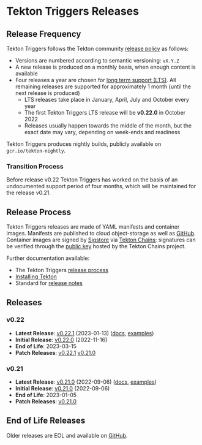 # Tekton Triggers Releases

## Release Frequency

Tekton Triggers follows the Tekton community [release policy][release-policy]
as follows:

- Versions are numbered according to semantic versioning: `vX.Y.Z`
- A new release is produced on a monthly basis, when enough content is available
- Four releases a year are chosen for [long term support (LTS)](https://github.com/tektoncd/community/blob/main/releases.md#support-policy).
  All remaining releases are supported for approximately 1 month (until the next
  release is produced)
    - LTS releases take place in January, April, July and October every year
    - The first Tekton Triggers LTS release will be **v0.22.0** in October 2022
    - Releases usually happen towards the middle of the month, but the exact date
      may vary, depending on week-ends and readiness

Tekton Triggers produces nightly builds, publicly available on
`gcr.io/tekton-nightly`. 

### Transition Process

Before release v0.22 Tekton Triggers has worked on the basis of an undocumented
support period of four months, which will be maintained for the release v0.21.

## Release Process

Tekton Triggers releases are made of YAML manifests and container images.
Manifests are published to cloud object-storage as well as
[GitHub][tekton-triggers-releases]. Container images are signed by
[Sigstore][sigstore] via [Tekton Chains][tekton-chains]; signatures can be
verified through the [public key][chains-public-key] hosted by the Tekton Chains
project.

Further documentation available:

- The Tekton Triggers [release process][tekton-releases-docs]
- [Installing Tekton][tekton-installation]
- Standard for [release notes][release-notes-standards]

## Releases

### v0.22

- **Latest Release**: [v0.22.1][v0-22-1] (2023-01-13) ([docs][v0-22-1-docs], [examples][v0-22-1-examples])
- **Initial Release**: [v0.22.0][v0-22-0] (2022-11-16)
- **End of Life**: 2023-03-15
- **Patch Releases**: [v0.22.1][v0-22-1] [v0.21.0][v0-22-0]

### v0.21

- **Latest Release**: [v0.21.0][v0-21-0] (2022-09-06) ([docs][v0-21-0-docs], [examples][v0-21-0-examples])
- **Initial Release**: [v0.21.0][v0-21-0] (2022-09-06)
- **End of Life**: 2023-01-05
- **Patch Releases**: [v0.21.0][v0-21-0]

## End of Life Releases

Older releases are EOL and available on [GitHub][tekton-triggers-releases].


[release-policy]: https://github.com/tektoncd/community/blob/main/releases.md
[sigstore]: https://sigstore.dev
[tekton-chains]: https://github.com/tektoncd/chains
[tekton-triggers-releases]: https://github.com/tektoncd/triggers/releases
[chains-public-key]: https://github.com/tektoncd/chains/blob/main/tekton.pub
[tekton-releases-docs]: tekton/README.md
[tekton-installation]: docs/install.md
[release-notes-standards]:
    https://github.com/tektoncd/community/blob/main/standards.md#release-notes

[v0-21-0]: https://github.com/tektoncd/triggers/releases/tag/v0.21.0
[v0-21-0-docs]: https://github.com/tektoncd/triggers/tree/v0.21.0/docs#tekton-triggers
[v0-21-0-examples]: https://github.com/tektoncd/triggers/tree/v0.21.0/examples#examples
[v0-22-0]: https://github.com/tektoncd/triggers/releases/tag/v0.21.0
[v0-22-1]: https://github.com/tektoncd/triggers/releases/tag/v0.22.1
[v0-22-1-docs]: https://github.com/tektoncd/triggers/tree/v0.22.1/docs#tekton-triggers
[v0-22-1-examples]: https://github.com/tektoncd/triggers/tree/v0.22.1/examples#examples